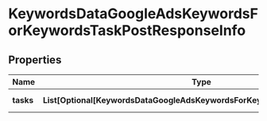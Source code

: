 # KeywordsDataGoogleAdsKeywordsForKeywordsTaskPostResponseInfo


## Properties

| Name | Type | Description | Notes |
|------------ | ------------- | ------------- | -------------|
**tasks** | **List[Optional[KeywordsDataGoogleAdsKeywordsForKeywordsTaskPostTaskInfo]]** | array of tasks |[optional]|